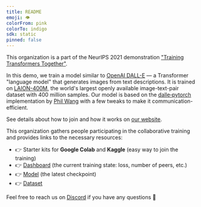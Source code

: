 ```yaml
---
title: README
emoji: 👁
colorFrom: pink
colorTo: indigo
sdk: static
pinned: false
---
```


<!-- The classes below are necessary for correct rendering -->
<div class="lg:col-span-3">
  <p class="mb-2">
    This organization is a part of the NeurIPS 2021 demonstration <u><a href="https://training-transformers-together.github.io/">"Training Transformers Together"</a></u>.
  </p>
  <p class="mb-2">
    In this demo, we train a model similar to <u><a target="_blank" href="https://openai.com/blog/dall-e/">OpenAI DALL-E</a></u> —
    a Transformer "language model" that generates images from text descriptions.
    It is trained on <u><a target="_blank" href="https://laion.ai/laion-400-open-dataset/">LAION-400M</a></u>,
    the world's largest openly available image-text-pair dataset with 400 million samples. Our model is based on
    the <u><a target="_blank" href="https://github.com/lucidrains/DALLE-pytorch">dalle‑pytorch</a></u> implementation
    by <u><a target="_blank" href="https://github.com/lucidrains">Phil Wang</a></u> with a few tweaks to make it communication-efficient.
  </p>
  <p class="mb-2">
    See details about how to join and how it works on <u><a target="_blank" href="https://training-transformers-together.github.io/">our website</a></u>.
  </p>
  <p class="mb-2">
    This organization gathers people participating in the collaborative training and provides links to the necessary resources:
  </p>
  <ul class="mb-2">
    <li>👉 Starter kits for <b>Google Colab</b> and <b>Kaggle</b> (easy way to join the training)</li>
    <li>👉 <u><a target="_blank" href="https://huggingface.co/spaces/training-transformers-together/Dashboard">Dashboard</a></u> (the current training state: loss, number of peers, etc.)</li>
    <li>👉 <u><a target="_blank" href="https://huggingface.co/training-transformers-together/dalle-demo">Model</a></u> (the latest checkpoint)</li>
    <li>👉 <u><a target="_blank" href="https://huggingface.co/datasets/laion/laion_100m_vqgan_f8">Dataset</a></u></li>
  </ul>
  <p class="mb-2">
    Feel free to reach us on <u><a target="_blank" href="https://discord.gg/uGugx9zYvN">Discord</a></u> if you have any questions 🙂
  </p>
</div>
